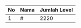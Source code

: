 | No | Nama            | Jumlah Level |
|----|-----------------|--------------|
| 1  | #    |    2220        |
